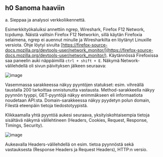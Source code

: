 ## h0 Sanoma haaviin

a. Sieppaa ja analysoi verkkoliikennettä.

Esimerkkityökaluiksi annettiin ngrep, Wireshark, Firefox F12 Network, tcpdump. Näistä valitsin Firefox F12 Networkin, sillä käytän Firefoxia selaimena,
ngrep ei auennut minulle ja Wiresharkilta en löytänyt Linuxille versiota. Ohje löytyi sivulta [https://firefox-source-docs.mozilla.org/devtools-user/network_monitor/](https://firefox-source-docs.mozilla.org/devtools-user/network_monitor/). Käytännössä Firefoxissa saa paneelin auki näppäimillä ``ctrl + shift + E``. Näkymä Network-välilehdellä oli sivun päivityksen 
jälkeen seuraava:

![image](https://github.com/user-attachments/assets/cddc199d-70d1-4abe-a6b7-59e180a2d94e)

Vasemmassa sarakkeessa näkyy pyyntöjen statukset: esim. vihreällä taustalla 200 tarkoittaa onnistunutta vastausta. Method-sarakkeella näkyy pyynnön tyyppi, GET-pyyntöjä näkyy enimmäkseen eli informaatiota noudetaan API:sta. Domain-sarakkeessa näkyy pyydetyn polun domain, Filestä eteenpäin tietoja tiedostotyypistä.

Klikkaamalla yhtä pyyntöä aukesi seuraava, yksityiskohtaisempia tietoja sisältävä näkymä välilehtineen (Headers, Cookies, Request, Response, Timings, Security).

![image](https://github.com/user-attachments/assets/2bf73d0e-dcc1-4d05-ad14-0ef2d72dfab2)

Aukeavalla Headers-välilehdellä on esim. tietoa pyynnöstä sekä vastauksesta (Response Headers ja Request Headers), HTTP:n versio.

